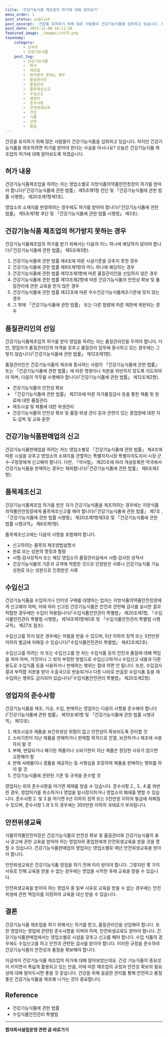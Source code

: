 ```yaml
---
title: '건강기능식품 제조업의 허가에 대해 알아보기'
menu_order: 1
post_status: publish
post_excerpt: '건강을 유지하기 위해 많은 사람들이 건강기능식품을 섭취하고 있습니다. 하지만 건강기능식품을 제조하려면 허가를 받아야 한다는 사실을 아시나요  오늘은 건강기능식품 제조업의 허가에 대해 알아보도록 하겠습니다.'
post_date: 2023-12-08 16:11:26
featured_image: _images/소비자.png
taxonomy:
    category:
        - 소비자
        - 건강기능식품
    post_tag:
        - 건강기능식품
        -  허가
        -  제조업
        -  허가받지 못하는 경우
        -  품질관리인
        -  품질관리
        -  품목제조신고
        -  수입신고
        -  영업자
        -  준수사항
        -  안전위생교육
        -  건강
        -  식품
        -  안전
        -  품질
---
```



건강을 유지하기 위해 많은 사람들이 건강기능식품을 섭취하고 있습니다. 하지만 건강기능식품을 제조하려면 허가를 받아야 한다는 사실을 아시나요? 오늘은 건강기능식품 제조업의 허가에 대해 알아보도록 하겠습니다.

## 허가 내용

건강기능식품제조업을 하려는 자는 영업소별로 지방식품의약품안전청장의 허가를 받아야 합니다(「건강기능식품에 관한 법률」 제5조제1항 전단 및 「건강기능식품에 관한 법률 시행령」 제20조제1항제1호).

영업소의 소재지를 변경하려는 경우에도 허가를 받아야 합니다(「건강기능식품에 관한 법률」 제5조제1항 후단 및 「건강기능식품에 관한 법률 시행령」 제3조).

## 건강기능식품 제조업의 허가받지 못하는 경우

건강기능식품제조업의 허가를 받기 위해서는 다음의 어느 하나에 해당하지 않아야 합니다(「건강기능식품에 관한 법률」 제5조제3항).

1. 건강기능식품에 관한 법률 제4조에 따른 시설기준을 갖추지 못한 경우
2. 건강기능식품에 관한 법률 제9조제1항의 어느 하나에 해당하는 경우
3. 건강기능식품에 관한 법률 제12조제1항에 따른 품질관리인을 선임하지 않은 경우
4. 건강기능식품에 관한 법률 제13조제2항에 따른 건강기능식품의 안전성 확보 및 품질관리에 관한 교육을 받지 않은 경우
5. 건강기능식품에 관한 법률 제22조에 따른 우수건강기능식품제조기준에 맞지 않는 경우
6. 그 밖에 「건강기능식품에 관한 법률」 또는 다른 법령에 따른 제한에 위반되는 경우

## 품질관리인의 선임

건강기능식품제조업의 허가를 받아 영업을 하려는 자는 품질관리인을 두어야 합니다. 다만, 영업자가 품질관리인의 자격을 갖추고 품질관리 업무에 종사하고 있는 경우에는 그렇지 않습니다(「건강기능식품에 관한 법률」 제12조제1항).

품질관리인은 건강기능식품의 제조에 종사하는 사람이 「건강기능식품에 관한 법률」 또는 「건강기능식품에 관한 법률」에 따른 명령이나 처분을 위반하지 않도록 지도하여야 하며, 다음의 직무를 수행해야 합니다(「건강기능식품에 관한 법률」 제12조제2항).

- 건강기능식품의 안전성 확보
- 「건강기능식품에 관한 법률」 제21조에 따른 자가품질검사 등을 통한 제품 및 원료에 대한 품질관리
- 제조시설 및 제품에 대한 위생관리
- 건강기능식품의 안전성 확보 및 품질·위생 관리 등과 관련이 있는 종업원에 대한 지도·감독 및 교육·훈련

## 건강기능식품판매업의 신고

건강기능식품판매업을 하려는 자는 영업소별로 「건강기능식품에 관한 법률」 제4조에 따른 시설을 갖추고 영업소의 소재지를 관할하는 특별자치시장·특별자치도지사·시장·군수·구청장에게 신고해야 합니다. 다만, 「약사법」 제20조에 따라 개설등록한 약국에서 건강기능식품을 판매하는 경우는 제외합니다(「건강기능식품에 관한 법률」 제6조제2항).

## 품목제조신고

건강기능식품제조업 허가를 받은 자가 건강기능식품을 제조하려는 경우에는 지방식품의약품안전청장에게 품목제조신고를 해야 합니다(「건강기능식품에 관한 법률」 제7조 , 「건강기능식품에 관한 법률 시행령」 제20조제1항제3호 및 「건강기능식품에 관한 법률 시행규칙」 제8조제1항).

품목제조신고에는 다음의 사항을 포함해야 합니다.

- 신고하려는 품목의 제조방법설명서
- 원료 또는 성분의 명칭과 함량
- 시험·검사성적서 또는 해당 영업소의 품질관리실에서 시험·검사한 성적서
- 건강기능식품의 기준과 규격에 적합한 것으로 인정받은 서류나 건강기능식품 기능성원료 또는 성분으로 인정받은 서류

## 수입신고

건강기능식품을 수입하거나 인터넷 구매를 대행하는 업자는 지방식품의약품안전청장에게 신고해야 하며, 이에 따라 신고된 건강기능식품은 안전과 관련해 검사를 실시한 결과 적합한 경우에만 수입이 허용됩니다(「수입식품안전관리 특별법」 제20조제1항, 「수입식품안전관리 특별법 시행령」 제14조제1항제5호 및 「수입식품안전관리 특별법 시행규칙」 제27조 참조).

수입신고를 하지 않은 경우에는 처벌을 받을 수 있으며, 5년 이하의 징역 또는 5천만원 이하의 벌금에 처해질 수 있습니다(「수입식품안전관리 특별법」 제42조제2호).

수입신고를 하려는 자 또는 수입신고를 한 자는 수입식품 등의 안전과 품질에 대해 책임을 져야 하며, 거짓이나 그 밖의 부정한 방법으로 수입신고하거나 수입신고 내용과 다른 용도로 수입식품 등을 사용하거나 판매하는 행위는 절대 하면 안 됩니다. 또한, 수입검사 결과 부적합 처분을 받아 수출국으로 반송되거나 다른 나라로 반출된 수입식품 등을 재수입하는 행위도 금지되어 있습니다(「수입식품안전관리 특별법」 제20조제2항).

## 영업자의 준수사항

건강기능식품을 제조, 가공, 수입, 판매하는 영업자는 다음의 사항을 준수해야 합니다(「건강기능식품에 관한 법률」 제10조제1항 및 「건강기능식품에 관한 법률 시행규칙」 제12조).

1. 제조시설과 제품을 보건위생상 위험이 없고 안전성이 확보되도록 관리할 것
2. 소비기한이 지난 제품을 판매하거나 판매할 목적으로 진열, 보관하거나 제조에 사용하지 말 것
3. 부패, 변질되거나 폐기된 제품이나 소비기한이 지난 제품은 정당한 사유가 없으면 교환해야 함
4. 판매 사례품이나 경품을 제공하는 등 사행심을 조장하여 제품을 판매하는 행위를 하지 말 것
5. 건강기능식품에 관련된 기준 및 규격을 준수할 것

영업자는 위의 준수사항을 어기면 제재를 받을 수 있습니다. 준수사항 2., 3., 4.를 위반한 경우, 영업허가를 취소하거나 영업을 일시정지하거나 영업소의 폐쇄를 명할 수 있습니다. 준수사항 2. 및 3.을 어기면 5년 이하의 징역 또는 5천만원 이하의 벌금에 처해질 수 있으며, 준수사항 1.과 5.의 경우에는 300만원 이하의 과태료가 부과됩니다.

## 안전위생교육

식품의약품안전처장은 건강기능식품의 안전성 확보 및 품질관리와 건강기능식품의 표시·광고에 관한 교육을 받아야 하는 영업자와 종업원에게 안전위생교육을 받을 것을 명할 수 있습니다. 건강기능식품판매업의 영업자는 영업소별로 매년 안전위생교육을 받아야 합니다.

안전위생교육은 건강기능식품 영업을 하기 전에 미리 받아야 합니다. 그렇지만 몇 가지 사유로 인해 교육을 받을 수 없는 경우에는 영업을 시작한 후에 교육을 받을 수 있습니다.

안전위생교육을 받아야 하는 영업자 중 일부 사유로 교육을 받을 수 없는 경우에는 안전위생에 관한 책임자를 지정하여 교육을 대신 받을 수 있습니다.

## 결론

건강기능식품 제조업을 하기 위해서는 허가를 받고, 품질관리인을 선임해야 합니다. 또한 영업자는 영업에 관련된 준수사항을 지켜야 하며, 안전위생교육도 받아야 합니다. 건강기능식품판매업에서는 영업소별로 시설을 갖추고 신고를 해야 합니다. 수입 식품의 경우에도 수입신고를 하고 안전과 관련된 검사를 받아야 합니다. 이러한 규정을 준수하여 건강기능식품의 안전성과 품질을 확보해야 합니다.

지금까지 건강기능식품 제조업의 허가에 대해 알아보았는데요. 건강 기능식품의 중요성이 커지면서 폭넓게 활용되고 있는 만큼, 이에 따른 제조업의 규정과 안전성 확보의 필요성에 대해 알아두시면 좋을 것 같습니다. 건강을 위해 꼼꼼한 관리를 통해 안전하고 품질 좋은 건강기능식품을 제조해 나가는 것이 중요합니다.

## Reference

- 건강기능식품에 관한 법률
- 수입식품안전관리 특별법
<!-- wp:separator -->
<hr class="wp-block-separator has-alpha-channel-opacity"/>
<!-- /wp:separator -->

<!-- wp:group {"backgroundColor":"base","layout":{"type":"constrained"}} -->
<div class="wp-block-group has-base-background-color has-background"><!-- wp:paragraph {"align":"center","fontSize":"medium"} -->
<p class="has-text-align-center has-large-font-size"><strong>합자회사설립운영 관련 글 바로가기</strong></p>
<!-- /wp:paragraph -->


<!-- wp:latest-posts
{"categories":[{"id":27402,"count":19,"description":"","link":"https://uknowlaw.com/category/%ed%95%a9%ec%9e%90%ed%9a%8c%ec%82%ac%ec%84%a4%eb%a6%bd%ec%9a%b4%ec%98%81/","name":"합자회사설립운영","slug":"합자회사설립운영","taxonomy":"category","parent":0,"meta":[],"_links":{"self":[{"href":"https://uknowlaw.com/wp-json/wp/v2/categories/27402"}],"collection":[{"href":"https://uknowlaw.com/wp-json/wp/v2/categories"}],"about":[{"href":"https://uknowlaw.com/wp-json/wp/v2/taxonomies/category"}],"wp:post_type":[{"href":"https://uknowlaw.com/wp-json/wp/v2/posts?categories=27402"}],"curies":[{"name":"wp","href":"https://api.w.org/{rel}","templated":true}]}}],"postsToShow":100,"excerptLength":28,"postLayout":"grid","columns":2,"featuredImageAlign":"left","featuredImageSizeSlug":"large","fontSize":"small"} /--></div>
<!-- /wp:group -->
